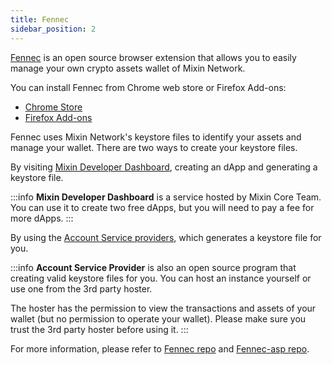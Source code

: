 ```yaml
---
title: Fennec
sidebar_position: 2
---
```


[Fennec](https://github.com/fox-one/fennec) is an open source browser extension that allows you to easily manage your own crypto assets wallet of Mixin Network.

You can install Fennec from Chrome web store or Firefox Add-ons:

- [Chrome Store](https://chrome.google.com/webstore/detail/fennec/eincngenkhohbbfpkohipekcmnkfamjp)
- [Firefox Add-ons](https://addons.mozilla.org/en-US/firefox/addon/fennec/)

Fennec uses Mixin Network's keystore files to identify your assets and manage your wallet. There are two ways to create your keystore files.

By visiting [Mixin Developer Dashboard](https://developers.mixin.one/dashboard), creating an dApp and generating a keystore file.

:::info
**Mixin Developer Dashboard** is a service hosted by Mixin Core Team. You can use it to create two free dApps, but you will need to pay a fee for more dApps.
:::

By using the [Account Service providers](https://github.com/fox-one/fennec-asp), which generates a keystore file for you.

:::info
**Account Service Provider** is also an open source program that creating valid keystore files for you.
 You can host an instance yourself or use one from the 3rd party hoster.

The hoster has the permission to view the transactions and assets of your wallet (but no permission to operate your wallet). Please make sure you trust the 3rd party hoster before using it.
:::

For more information, please refer to [Fennec repo](https://github.com/fox-one/fennec) and [Fennec-asp repo](https://github.com/fox-one/fennec-asp).